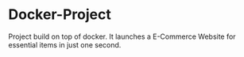# Docker-Project
Project build on top of docker. It launches a E-Commerce Website for essential items in just one second.
